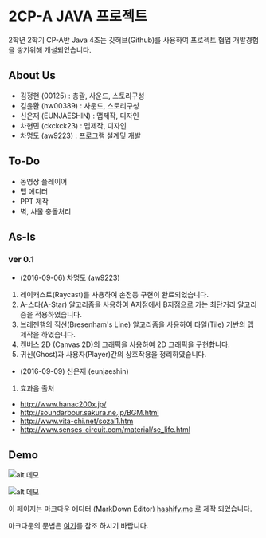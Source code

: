 # 2CP-A JAVA 프로젝트

2학년 2학기 CP-A반 Java 4조는 깃허브(Github)를 사용하여 프로젝트 협업 개발경험을 쌓기위해 개설되었습니다.

## About Us
 - 김정현 (00125) : 총괄, 사운드, 스토리구성
 - 김윤환 (hw00389) : 사운드, 스토리구성
 - 신은재 (EUNJAESHIN) : 맵제작, 디자인
 - 차현민 (ckckck23) : 맵제작, 디자인
 - 차명도 (aw9223) : 프로그램 설계및 개발

## To-Do
 - 동영상 플레이어
 - 맵 에디터
 - PPT 제작
 - 벽, 사물 충돌처리

## As-Is

### ver 0.1
 - (2016-09-06) 차명도 (aw9223)
  1. 레이캐스트(Raycast)를 사용하여 손전등 구현이 완료되었습니다.
  1. A-스타(A-Star) 알고리즘을 사용하여 A지점에서 B지점으로 가는 최단거리 알고리즘을 적용하였습니다.
  1. 브레젠햄의 직선(Bresenham's Line) 알고리즘을 사용하여 타일(Tile) 기반의 맵 제작을 하였습니다.
  1. 캔버스 2D (Canvas 2D)의 그래픽을 사용하여 2D 그래픽을 구현합니다.
  1. 귀신(Ghost)과 사용자(Player)간의 상호작용을 정리하였습니다.
 - (2016-09-09) 신은재 (eunjaeshin)
  1. 효과음 출처
   - http://www.hanac200x.jp/
   - http://soundarbour.sakura.ne.jp/BGM.html
   - http://www.vita-chi.net/sozai1.htm
   - http://www.senses-circuit.com/material/se_life.html

## Demo

![alt 데모](https://github.com/2016-yeung-jin-cpa/kr.ac.yeungjin.2cpa.java4/blob/master/demo/v0.2.gif?raw=true)

![alt 데모](https://github.com/2016-yeung-jin-cpa/kr.ac.yeungjin.2cpa.java4/blob/master/demo/v0.3.gif?raw=true)

이 페이지는 마크다운 에디터 (MarkDown Editor) [hashify.me](http://hashify.me/) 로 제작 되었습니다.

마크다운의 문법은 [여기](https://namu.wiki/w/%EB%A7%88%ED%81%AC%EB%8B%A4%EC%9A%B4#s-2)를 참조 하시기 바랍니다.


